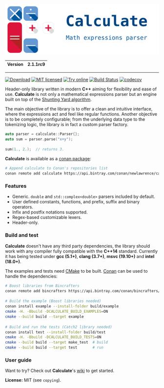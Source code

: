 ![Calculate](resource/calculate.svg)

| Version | 2.1.1rc9 |
| ------- | -------- |

---

[![Download](https://api.bintray.com/packages/newlawrence/calculate/Calculate%3Anewlawrence/images/download.svg)](https://bintray.com/newlawrence/calculate/Calculate%3Anewlawrence/_latestVersion)
[![MIT licensed](https://img.shields.io/badge/license-MIT-blue.svg)](https://github.com/newlawrence/Calculate/blob/7f96b434dd77461f17a71f3fe3025c21b73ed0d0/copying)
[![Try online](https://img.shields.io/badge/try-online-blue.svg)](https://wandbox.org/permlink/KwuEjysXUDGfiZts)
[![Build Status](https://travis-ci.org/newlawrence/Calculate.svg?branch=master)](https://travis-ci.org/newlawrence/Calculate)
[![codecov](https://codecov.io/gh/newlawrence/Calculate/branch/master/graph/badge.svg)](https://codecov.io/gh/newlawrence/Calculate)

Header-only library written in modern **C++** aiming for flexibility and ease of use. **Calculate** is not only a mathematical expressions parser but an engine built on top of the [Shunting Yard algorithm](https://en.wikipedia.org/wiki/Shunting-yard_algorithm).

The main objective of the library is to offer a clean and intuitive interface, where the expressions act and feel like regular functions. Another objective is to be completely configurable; from the underlying data type to the tokenizing logic, the library is in fact a custom parser factory.

```c++
auto parser = calculate::Parser{};
auto sum = parser.parse("x+y");

sum(1., 2.);  // returns 3.
```

**Calculate** is available as a [conan package](https://bintray.com/newlawrence/calculate/Calculate%3Anewlawrence):

```bash
# Append calculate to Conan's repositories list
conan remote add calculate https://api.bintray.com/conan/newlawrence/calculate
```

### Features

* Generic. `double` and `std::complex<double>` parsers included by default.
* User defined constants, functions, and prefix, suffix and binary operators.
* Infix and postfix notations supported.
* Regex-based customizable lexers.
* Header-only.

### Build and test

**Calculate** doesn't have any third party dependencies, the library should work with any compiler fully compatible with the **C++14** standard. Currently it has being tested under **gcc (5.1+)**,  **clang (3.7+)**, **msvc (19.10+)** and **intel (18.0+)**.

The examples and tests need [CMake](https://cmake.org/) to be built. [Conan](https://conan.io/) can be used to handle the dependencies:

```bash
# Boost libraries from Bincrafters
conan remote add bincrafters https://api.bintray.com/conan/bincrafters/public-conan

# Build the example (Boost libraries needed)
conan install example --install-folder build/example
cmake -H. -Bbuild -DCALCULATE_BUILD_EXAMPLES=ON
cmake --build build --target example

# Build and run the tests (Catch2 library needed)
conan install test --install-folder build/test
cmake -H. -Bbuild -DCALCULATE_BUILD_TESTS=ON
cmake --build build --target make_test  # build
cmake --build build --target test       # run
```

### User guide

Want to try? Check out **Calculate**'s [wiki](https://github.com/newlawrence/Calculate/wiki) to get started.

**License:** MIT (see `copying`).
